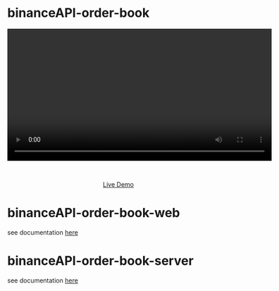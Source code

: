 # binanceAPI-order-book

<p align='center'>
  <video src='https://github.com/jackhuynh95/binanceAPI-order-book/assets/26354519/98621c72-d651-47a0-a305-539231f69112' alt='Vitesse - Opinionated Vite Starter Template' width='600'/>
</p>

<br>

<p align='center'>
<a href="https://binance-api-order-book-web.vercel.app/">Live Demo</a>
</p>
    
# binanceAPI-order-book-web
see documentation [here](https://github.com/jackhuynh95/binanceAPI-order-book-web)

# binanceAPI-order-book-server
see documentation [here](https://github.com/jackhuynh95/binanceAPI-order-book-server)
